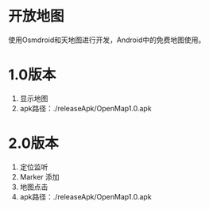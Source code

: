 # 开放地图

使用Osmdroid和天地图进行开发，Android中的免费地图使用。

# 1.0版本 
1. 显示地图
2. apk路径：./releaseApk/OpenMap1.0.apk 

# 2.0版本
1. 定位监听
2. Marker 添加
3. 地图点击
4. apk路径：./releaseApk/OpenMap1.0.apk 